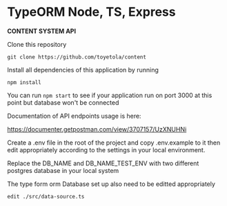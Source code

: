 # TypeORM Node, TS, Express

**CONTENT SYSTEM API**

Clone this repository

```git clone https://github.com/toyetola/content```

Install all dependencies of this application by running

```npm install```

You can run ```npm start``` to see if your application run on port 3000 at this point but database won't be connected

Documentation of API endpoints usage is here:

https://documenter.getpostman.com/view/3707157/UzXNUHNi


Create a .env file in the root of the project and copy .env.example to it then edit appropriately according to the settings in your local environment.

Replace the DB_NAME and DB_NAME_TEST_ENV with two different postgres database in your local system

The type form orm Database set up also need to be editted appropriately

```edit ./src/data-source.ts```








